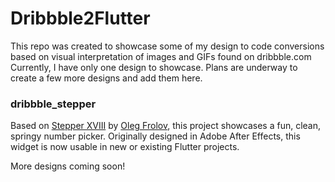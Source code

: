 # Dribbble2Flutter

This repo was created to showcase some of my design to code conversions based on visual interpretation of images and GIFs found on dribbble.com
Currently, I have only one design to showcase. Plans are underway to create a few more designs and add them here.

### dribbble_stepper
Based on [Stepper XVIII](https://dribbble.com/shots/5639404-Stepper-XVIII) by [Oleg Frolov](https://dribbble.com/Volorf), this project showcases a fun, clean, springy number picker. Originally designed in Adobe After Effects, this widget is now usable in new or existing Flutter projects. 

More designs coming soon!
